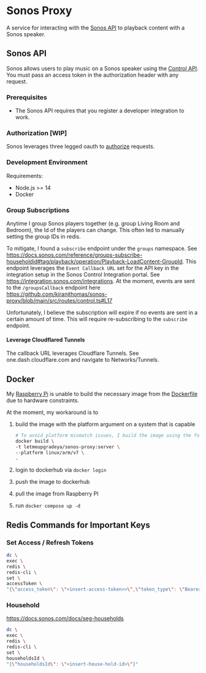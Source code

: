 # Sonos Proxy

A service for interacting with the [Sonos API] to playback content with a Sonos speaker.

## Sonos API

Sonos allows users to play music on a Sonos speaker using the [Control API]. You must pass an access token in the authorization header with any request.

### Prerequisites

- The Sonos API requires that you register a developer integration to work.

### Authorization [WIP]

Sonos leverages three legged oauth to [authorize] requests.

### Development Environment

Requirements:

- Node.js >= 14
- Docker

[sonos api]: https://developer.sonos.com/reference/
[authorize]: https://developer.sonos.com/build/direct-control/authorize/
[control api]: https://developer.sonos.com/reference/control-api/

### Group Subscriptions

Anytime I group Sonos players together (e.g. group Living Room and Bedroom), the Id of the players can change. This often led to manually setting the group IDs in redis.

To mitigate, I found a `subscribe` endpoint under the `groups` namespace. See https://docs.sonos.com/reference/groups-subscribe-householdid#tag/playback/operation/Playback-LoadContent-GroupId. This endpoint leverages the `Event Callback URL` set for the API key in the integration setup in the Sonos Control Integration portal. See https://integration.sonos.com/integrations. At the moment, events are sent to the `/groupsCallback` endpoint here https://github.com/kiranjthomas/sonos-proxy/blob/main/src/routes/control.ts#L17

Unfortunately, I believe the subscription will expire if no events are sent in a certain amount of time. This will require re-subscribing to the `subscribe` endpoint.

#### Leverage Cloudflared Tunnels

The callback URL leverages Cloudflare Tunnels. See one.dash.cloudflare.com and navigate to Networks/Tunnels.

## Docker

My [Raspberry Pi](https://www.raspberrypi.com/products/raspberry-pi-3-model-b/) is unable to build the necessary image from the [Dockerfile](./Dockerfile) due to hardware constraints.

At the moment, my workaround is to

1. build the image with the platform argument on a system that is capable

    ```sh
    # To avoid platform mismatch issues, I build the image using the following command
    docker build \
    -t letmeupgradeya/sonos-proxy:server \
    --platform linux/arm/v7 \
    .
    ```

1. login to dockerhub via `docker login`
1. push the image to dockerhub
1. pull the image from Raspberry PI
1. run `docker compose up -d`

## Redis Commands for Important Keys

### Set Access / Refresh Tokens

```sh
dc \
exec \
redis \
redis-cli \
set \
accessToken \
"{\"access_token\": \"<insert-access-token>>\",\"token_type\": \"Bearer\",\"expires_in\": 86399,\"refresh_token\": \"<insert-refresh-token>>\",\"scope\": \"playback-control-all\",\"expires_at\":\"2024-04-20T21:46:56.154Z\"}"
```

### Household

<https://docs.sonos.com/docs/seg-households>

```sh
dc \
exec \
redis \
redis-cli \
set \
householdsId \
"{\"householdsId\": \"<insert-house-hold-id>\"}"
```
